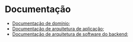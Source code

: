 # Documentação

- [Documentação de domínio](https://github.com/frbatist/VemDoBem.Api/blob/master/Documentacao/Dominio.md);
- [Documentação de arquitetura de aplicação](https://github.com/frbatist/VemDoBem.Api/blob/master/Documentacao/Arquitetura.md);
- [Documentação de arquitetura de software do backend](https://github.com/frbatist/VemDoBem.Api/blob/master/Documentacao/arquitetura-software-backend.md);


